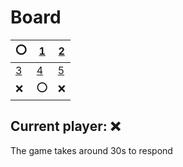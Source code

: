# Board
|⭕|[1](https://github.com/vivax3794/github_games/issues/new?title=Update:1)|[2](https://github.com/vivax3794/github_games/issues/new?title=Update:2)|
|---|---|---|
|[3](https://github.com/vivax3794/github_games/issues/new?title=Update:3)|[4](https://github.com/vivax3794/github_games/issues/new?title=Update:4)|[5](https://github.com/vivax3794/github_games/issues/new?title=Update:5)|
|❌|⭕|❌|
## Current player: ❌
The game takes around 30s to respond